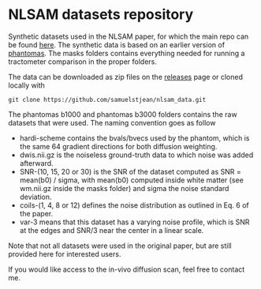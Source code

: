 # NLSAM datasets repository

Synthetic datasets used in the NLSAM paper, for which the main repo can be found [here](https://github.com/samuelstjean/nlsam/).
The synthetic data is based on an earlier version of [phantomas](https://github.com/ecaruyer/phantomas).
The masks folders contains everything needed for running a tractometer comparison in the proper folders.

The data can be downloaded as zip files on the  [releases](https://github.com/samuelstjean/nlsam_data/releases) page or cloned locally with 
~~~
git clone https://github.com/samuelstjean/nlsam_data.git 
~~~

The phantomas b1000 and phantomas b3000 folders contains the raw datasets that were used. The naming convention goes as follow

+ hardi-scheme contains the bvals/bvecs used by the phantom, which is the same 64 gradient directions for both diffusion weighting.
+ dwis.nii.gz is the noiseless ground-truth data to which noise was added afterward.
+ SNR-(10, 15, 20 or 30) is the SNR of the dataset computed as SNR = mean(b0) / sigma, with mean(b0) computed inside white matter (see wm.nii.gz inside the masks folder) and sigma the noise standard deviation.
+ coils-(1, 4, 8 or 12) defines the noise distribution as outlined in Eq. 6 of the paper.
+ var-3 means that this dataset has a varying noise profile, which is SNR at the edges and SNR/3 near the center in a linear scale.

Note that not all datasets were used in the original paper, but are still provided here for interested users.

If you would like access to the in-vivo diffusion scan, feel free to contact me.
